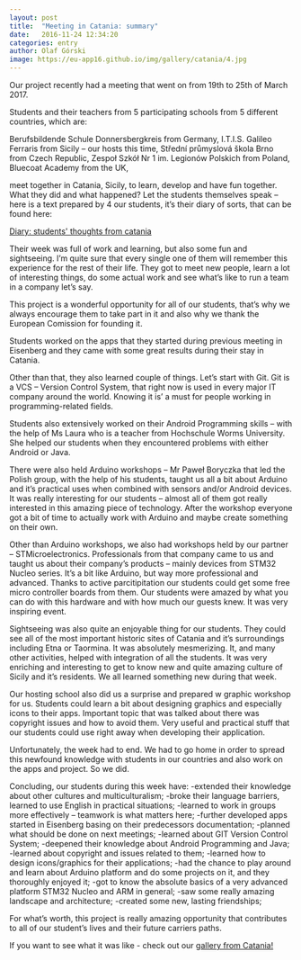 ```yaml
---
layout: post
title:  "Meeting in Catania: summary"
date:   2016-11-24 12:34:20
categories: entry
author: Olaf Górski
image: https://eu-app16.github.io/img/gallery/catania/4.jpg
---
```


Our project recently had a meeting that went on from 19th to 25th of March 2017. 

Students and their teachers from 5 participating schools from 5 different countries, which are:

Berufsbildende Schule Donnersbergkreis from Germany,
I.T.I.S. Galileo Ferraris from Sicily – our hosts this time,
Střední průmyslová škola Brno from Czech Republic,
Zespoł Szkół Nr 1 im. Legionów Polskich from Poland,
Bluecoat Academy from the UK,

meet together in Catania, Sicily, to learn, develop and have fun together.
What they did and what happened? Let the students themselves speak – here is a text prepared by 4 our students, it’s their diary of sorts, that can be found here:

[Diary: students' thoughts from catania](https://eu-app16.github.io/entry/2017/06/10/diary-catania.html)


Their week was full of work and learning, but also some fun and sightseeing. I’m quite sure that every single one of them will remember this experience for the rest of their life. They got to meet new people, learn a lot of interesting things, do some actual work and see what’s like to run a team in a company let’s say.

This project is a wonderful opportunity for all of our students, that’s why we always encourage them to take part in it and also why we thank the European Comission for founding it.

Students worked on the apps that they started during previous meeting in Eisenberg and they came with some great results during their stay in Catania.

Other than that, they also learned couple of things. Let’s start with Git. Git is a VCS – Version Control System, that right now is used in every major IT company around the world. Knowing it is’ a must for people working in programming-related fields.

Students also extensively worked on their Android Programming skills – with the help of Ms Laura who is a teacher from Hochschule Worms University. She helped our students when they encountered problems with either Android or Java.

There were also held Arduino workshops –  Mr Paweł Boryczka that led the Polish group, with the help of his students, taught us all a bit about Arduino and it’s practical uses when combined with sensors and/or Android devices. It was really interesting for our students – almost all of them got really interested in this amazing piece of technology. After the workshop everyone got a bit of time to actually work with Arduino and maybe create something on their own.

Other than Arduino workshops, we also had workshops held by our partner – STMicroelectronics. 
Professionals from that company came to us and taught us about their company’s products – mainly devices from STM32 Nucleo series. It’s a bit like Arduino, but way more professional and advanced. Thanks to active parcitipitation our students could get some free micro controller boards from them. Our students were amazed by what you can do with this hardware and with how much our guests knew. It was very inspiring event.

Sightseeing was also quite an enjoyable thing for our students. They could see all of the most important historic sites of Catania and it’s surroundings including Etna or Taormina. It was absolutely mesmerizing. It, and many other activities, helped with integration of all the students. It was very enriching and interesting to get to know new and quite amazing culture of Sicily and it’s residents. We all learned something new during that week.

Our hosting school also did us a surprise and prepared w graphic workshop for us. Students could learn a bit about designing graphics and especially icons to their apps. Important topic that was talked about there was copyright issues and how to avoid them. Very useful and practical stuff that our students could use right away when developing their application.

Unfortunately, the week had to end. We had to go home in order to spread this newfound knowledge with students in our countries and also work on the apps and project. So we did.

Concluding, our students during this week have:
-extended their knowledge about other cultures and multiculturalism;
-broke their language barriers, learned to use English in practical situations;
-learned to work in groups more effectively – teamwork is what matters here;
-further developed apps started in Eisenberg basing on their predecessors documentation;
-planned what should be done on next meetings;
-learned about GIT Version Control System;
-deepened their knowledge about Android Programming and Java;
-learned about copyright and issues related to them;
-learned how to design icons/graphics for their applications;
-had the chance to play around and learn about Arduino platform and do some projects on it, and they thoroughly enjoyed it;
-got to know the absolute basics of a very advanced platform STM32 Nucleo and ARM in general;
-saw some really amazing landscape and architecture;
-created some new, lasting friendships;

For what’s worth, this project is really amazing opportunity that contributes to all of our student’s lives and their future carriers paths.

If you want to see what it was like - check out our [gallery from Catania!](https://eu-app16.github.io/gallery/catania/)
